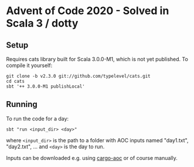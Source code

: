 # Advent of Code 2020 - Solved in Scala 3 / dotty

## Setup

Requires cats library built for Scala 3.0.0-M1, which is not yet published. To compile it yourself:

```
git clone -b v2.3.0 git://github.com/typelevel/cats.git
cd cats
sbt '++ 3.0.0-M1 publishLocal'
```

## Running

To run the code for a day:

```
sbt "run <input_dir> <day>"
```
where `<input_dir>` is the path to a folder with AOC inputs named "day1.txt", "day2.txt", ...
and `<day>` is the day to run.

Inputs can be downloaded e.g. using [cargo-aoc](https://github.com/gobanos/cargo-aoc) or of course manually.
